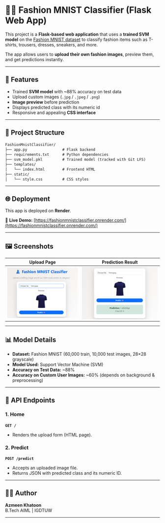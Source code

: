 # 🧥👟 Fashion MNIST Classifier (Flask Web App)

This project is a **Flask-based web application** that uses a **trained SVM model** on the [Fashion MNIST dataset](https://github.com/zalandoresearch/fashion-mnist) to classify fashion items such as T-shirts, trousers, dresses, sneakers, and more.  

The app allows users to **upload their own fashion images**, preview them, and get predictions instantly.

---

## 🚀 Features
- Trained **SVM model** with ~88% accuracy on test data  
- Upload custom images (`.jpg` / `.jpeg` / `.png`)  
- **Image preview** before prediction  
- Displays predicted class with its numeric id 
- Responsive and appealing **CSS interface**  

---

## 📂 Project Structure
```plaintext
FashionMnistClassifier/
├── app.py                # Flask backend
├── requirements.txt      # Python dependencies
├── svm_model.pkl         # Trained model (tracked with Git LFS)
├── templates/
│   └── index.html        # Frontend HTML
├── static/
│   └── style.css         # CSS styles
```

---



## 🌐 Deployment

This app is deployed on **Render**.  

🔗 **Live Demo:** [https://fashionmnistclassifier.onrender.com/](https://fashionmnistclassifier.onrender.com/)

---

## 🖼️ Screenshots 

| Upload Page | Prediction Result |
|-------------|------------------|
| ![Upload](screenshots/upload.png) | ![Prediction](screenshots/prediction.png) |

---

## 📊 Model Details
- **Dataset:** Fashion MNIST (60,000 train, 10,000 test images, 28×28 grayscale)  
- **Model Used:** Support Vector Machine (SVM)  
- **Accuracy on Test Data:** ~88%  
- **Accuracy on Custom User Images:** ~60% (depends on background & preprocessing)  

---

## 📡 API Endpoints

### 1. Home
**`GET /`**  
- Renders the upload form (HTML page).  

### 2. Predict
**`POST /predict`**  
- Accepts an uploaded image file.  
- Returns JSON with predicted class and its numeric ID.

---

## 👩‍💻 Author
**Azmeen Khatoon**  
B.Tech AIML | IGDTUW  

---
